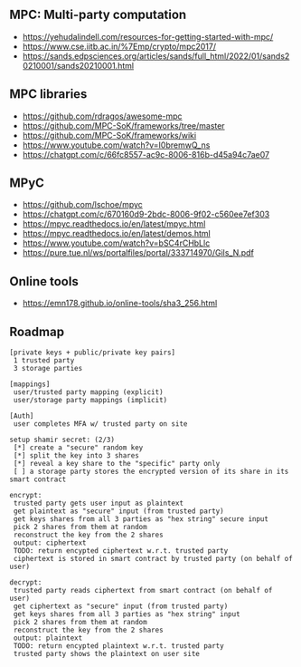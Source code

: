## MPC: Multi-party computation

- https://yehudalindell.com/resources-for-getting-started-with-mpc/
- https://www.cse.iitb.ac.in/%7Emp/crypto/mpc2017/
- https://sands.edpsciences.org/articles/sands/full_html/2022/01/sands20210001/sands20210001.html

## MPC libraries

- https://github.com/rdragos/awesome-mpc
- https://github.com/MPC-SoK/frameworks/tree/master
- https://github.com/MPC-SoK/frameworks/wiki
- https://www.youtube.com/watch?v=I0bremwQ_ns
- https://chatgpt.com/c/66fc8557-ac9c-8006-816b-d45a94c7ae07

## MPyC

- https://github.com/lschoe/mpyc
- https://chatgpt.com/c/670160d9-2bdc-8006-9f02-c560ee7ef303
- https://mpyc.readthedocs.io/en/latest/mpyc.html
- https://mpyc.readthedocs.io/en/latest/demos.html
- https://www.youtube.com/watch?v=bSC4rCHbLlc
- https://pure.tue.nl/ws/portalfiles/portal/333714970/Gils_N.pdf

## Online tools

- https://emn178.github.io/online-tools/sha3_256.html

## Roadmap

```
[private keys + public/private key pairs]
 1 trusted party
 3 storage parties

[mappings]
 user/trusted party mapping (explicit)
 user/storage party mappings (implicit)

[Auth]
 user completes MFA w/ trusted party on site

setup shamir secret: (2/3)
 [*] create a "secure" random key
 [*] split the key into 3 shares
 [*] reveal a key share to the "specific" party only
 [ ] a storage party stores the encrypted version of its share in its smart contract

encrypt:
 trusted party gets user input as plaintext
 get plaintext as "secure" input (from trusted party)
 get keys shares from all 3 parties as "hex string" secure input
 pick 2 shares from them at random
 reconstruct the key from the 2 shares
 output: ciphertext
 TODO: return encypted ciphertext w.r.t. trusted party
 ciphertext is stored in smart contract by trusted party (on behalf of user)

decrypt:
 trusted party reads ciphertext from smart contract (on behalf of user)
 get ciphertext as "secure" input (from trusted party)
 get keys shares from all 3 parties as "hex string" input
 pick 2 shares from them at random
 reconstruct the key from the 2 shares
 output: plaintext
 TODO: return encypted plaintext w.r.t. trusted party
 trusted party shows the plaintext on user site
```

